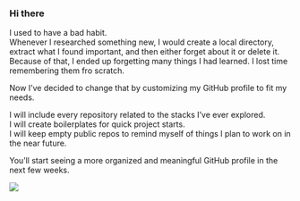 ### Hi there

I used to have a bad habit.  
Whenever I researched something new, I would create a local directory, extract what I found important, and then either forget about it or delete it.  
Because of that, I ended up forgetting many things I had learned. I lost time remembering them fro scratch.

Now I’ve decided to change that by customizing my GitHub profile to fit my needs.

I will include every repository related to the stacks I’ve ever explored.  
I will create boilerplates for quick project starts.  
I will keep empty public repos to remind myself of things I plan to work on in the near future.

You’ll start seeing a more organized and meaningful GitHub profile in the next few weeks.

![](https://media4.giphy.com/media/v1.Y2lkPTc5MGI3NjExdzZyYWE1cWQ5N3h5Mmxqamxvc2Z2ZnZuc2x3YnI4b2s4cmMyczRpNyZlcD12MV9pbnRlcm5hbF9naWZfYnlfaWQmY3Q9Zw/X2s3ntCDs2VFAVjlbQ/giphy.gif)
